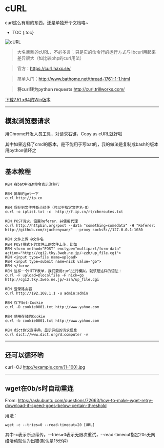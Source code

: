 # cURL

curl这么有用的东西，还是单独开个文档咯~

* TOC
{:toc}


![cURL](https://curl.haxx.se/logo/curl-logo.svg)

> 大名鼎鼎的cURL，不必多言；只是它的命令行的运行方式与libcurl用起来差异很大（如比较php的curl用法）

> 官方：https://curl.haxx.se/

> 简单入门：http://www.bathome.net/thread-1761-1-1.html

> **将curl转为python requests** http://curl.trillworks.com/

[下载7.51 x64的Win版本](download/curl.exe)

----

## 模拟浏览器请求

用Chrome开发人员工具，对请求右键，Copy as cURL就好啦

其中如果选择了cmd的版本，是不能用于写bat的，我的做法是复制成bash的版本用python循环之

----

## 基本教程

```
REM 在bat中REM命令表示注释行

REM 简单的get一下
curl http://ip.cn

REM 保存到文件并断点续传（可以不指定文件名-O）
curl -o iplist.txt -c  http://f.ip.cn/rt/chnroutes.txt

REM POST请求，设置Referer，并使用代理
curl http://httpbin.org/post --data "something=somedata" -H "Referer: http://github.com/zjuchenyuan/" --proxy socks5://127.0.0.1:1080

REM 文件上传 @文件名
REM POST模式下的文件上的文件上传，比如
REM <form method="POST" enctype="multipart/form-data" action="http://cgi2.tky.3web.ne.jp/~zzh/up_file.cgi">
REM <input type=file name=upload>
REM <input type=submit name=nick value="go">
REM </form>
REM 这样一个HTTP表单，我们要用curl进行模拟，就该是这样的语法：
curl -F upload=@localfile -F nick=go http://cgi2.tky.3web.ne.jp/~zzh/up_file.cgi

REM 登录路由器
curl http://192.168.1.1 -u admin:admin

REM 存下Set-Cookie
curl -D cookie0001.txt http://www.yahoo.com

REM 使用存储的Cookie
curl -b cookie0001.txt http://www.yahoo.com

REM dict协议查字典，显示详细的请求信息
curl dict://www.dict.org/d:computer -v
```

----

## 还可以循环哟

curl -OJ http://example.com/[1-100].jpg

----

## wget在0b/s时自动重连

From: https://askubuntu.com/questions/72663/how-to-make-wget-retry-download-if-speed-goes-below-certain-threshold

用法：

```
wget -c --tries=0 --read-timeout=20 [URL]
```

其中-c表示断点续传，--tries=0表示无限次重试，--read-timeout指定20s无网络活动就认为出错(默认是15分钟)
